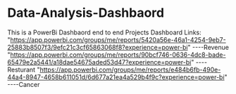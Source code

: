 # Data-Analysis-Dashbaord

This is a PowerBi Dashbaord end to end Projects
Dashboard Links:
"https://app.powerbi.com/groups/me/reports/5420a56e-46a1-4254-9eb7-25883b8507f3/9efc21c3cf65863068f8?experience=power-bi" ----Revenue
"https://app.powerbi.com/groups/me/reports/90bcf746-0636-4dc8-bade-65479e2a5441/a18dae54675aded53d47?experience=power-bi" ----Resturant
"https://app.powerbi.com/groups/me/reports/e484b6fb-490e-44a4-8947-4658b611051d/6d677a21ea4a529b4f9c?experience=power-bi" ----Cancer
